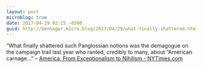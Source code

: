 ```yaml
---
layout: post
microblog: true
date: 2017-04-29 02:15 -0500
guid: http://benhager.micro.blog/2017/04/29/what-finally-shattered.html
---
```

“What finally shattered such Panglossian notions was the demagogue on the campaign trail last year who ranted, credibly to many, about “American carnage…” – [America, From Exceptionalism to Nihilism - NYTimes.com](https://mobile.nytimes.com/2017/04/28/opinion/america-from-exceptionalism-to-nihilism.html)
